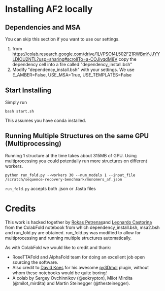# Installing AF2 locally

## Dependencies and MSA
You can skip this section if you want to use our settings.

1. from https://colab.research.google.com/drive/1LVPSOf4L502F21RWBmYJJYYLDlOU2NTL?usp=sharing#scrollTo=a-COJivqdM8V copy the dependency cell into a file called "dependency_install.bsh"
2. Modify "dependency_install.bsh" with your settings. We use E_AMBER=False, USE_MSA=True, USE_TEMPLATES=False

## Start Installing
Simply run
```
bash start.sh
```

This assumes you have conda installed.

## Running Multiple Structures on the same GPU (Multiprocessing)

Running 1 structure at the time takes about 315MB of GPU. Using 
multiprocessing you could potentially run more structures on different 
workers.

```
python run_fold.py --workers 30 --num_models 1 --input_file /scratch/sequence-recovery-benchmark/monomers_af.json
```

`run_fold.py` accepts both .json or .fasta files

# Credits 

This work is hacked together by [Rokas Petrenas](https://github.com/rokaske199)and [Leonardo Castorina](https://github.com/universvm) from the ColabFold notebook from which dependency_install.bsh, msa2.bsh and run_fold.py are obtained. run_fold.py was modified to allow for multiprocessing and running multiple structures automatically.

As with ColabFold we would like to credit and thank:

- RoseTTAFold and AlphaFold team for doing an excellent job open sourcing the software. 
- Also credit to [David Koes](https://github.com/dkoes) for his awesome [py3Dmol](https://3dmol.csb.pitt.edu/) plugin, without whom these notebooks would be quite boring!
- A colab by Sergey Ovchinnikov (@sokrypton), Milot Mirdita (@milot_mirdita) and Martin Steinegger (@thesteinegger).